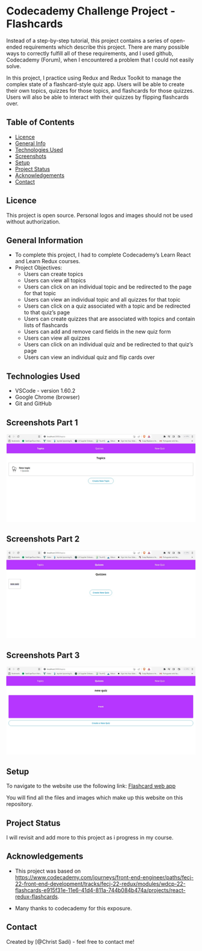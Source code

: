 # Codecademy Challenge Project - Flashcards

Instead of a step-by-step tutorial, this project contains a series of open-ended requirements which describe this project. There are many possible ways to correctly fulfill all of these requirements, and I used github, Codecademy (Forum), when I encountered a problem that I could not easily solve.

In this project, I practice using Redux and Redux Toolkit to manage the complex state of a flashcard-style quiz app. Users will be able to create their own topics, quizzes for those topics, and flashcards for those quizzes. Users will also be able to interact with their quizzes by flipping flashcards over.


## Table of Contents

- [Licence](#licence)
- [General Info](#general-information)
- [Technologies Used](#technologies-used)
- [Screenshots](#screenshots)
- [Setup](#setup)
- [Project Status](#project-status)
- [Acknowledgements](#acknowledgements)
- [Contact](#contact)

<!-- * [License](#license) -->

## Licence

This project is open source. Personal logos and images should not be used without authorization.

## General Information

- To complete this project, I had to complete Codecademy’s Learn React and Learn Redux courses.
- Project Objectives:
  - Users can create topics
  - Users can view all topics
  - Users can click on an individual topic and be redirected to the page for that topic
  - Users can view an individual topic and all quizzes for that topic
  - Users can click on a quiz associated with a topic and be redirected to that quiz’s page
  - Users can create quizzes that are associated with topics and contain lists of flashcards
  - Users can add and remove card fields in the new quiz form
  - Users can view all quizzes
  - Users can click on an individual quiz and be redirected to that quiz’s page
  - Users can view an individual quiz and flip cards over
  <!-- You don't have to answer all the questions - just the ones relevant to your project. -->

## Technologies Used

- VSCode - version 1.60.2
- Google Chrome (browser)
- Git and GitHub

## Screenshots Part 1

![Example screenshot homepage](./public/screenshot-Part-1-of-Project.jpg)

## Screenshots Part 2

![Example screenshot homepage](./public/screenshot-Part-2-of-Project.jpg)

## Screenshots Part 3

![Example screenshot homepage](./public/screenshot-Part-3-of-Project.jpg)

## Setup

To navigate to the website use the following link:
[Flashcard web app](christsadi.github.io/jammming-jolllling)

You will find all the files and images which make up this website on this repository.

## Project Status

I will revisit and add more to this project as i progress in my course.

## Acknowledgements

- This project was based on <https://www.codecademy.com/journeys/front-end-engineer/paths/fecj-22-front-end-development/tracks/fecj-22-redux/modules/wdcp-22-flashcards-e915f31e-11e6-41d4-811a-744b084b474a/projects/react-redux-flashcards>.

- Many thanks to codecademy for this exposure.

## Contact

Created by [@Christ Sadi) - feel free to contact me!
